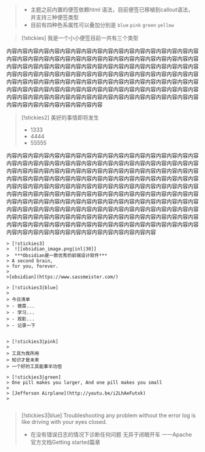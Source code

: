 ---
---
> - 主题之前内置的便签依赖html 语法，目前便签已移植到callout语法，并支持三种便签类型
> - 目前有四种色系属性可以叠加分别是 `blue`   `pink`  `green`  `yellow`

> [!stickies] 
> 我是一个小小便签目前一共有三个类型

内容内容内容内容内容内容内容内容内容内容内容内容内容内容内容内容内容内容内容内容内容内容内容内容内容内容内容内容内容内容内容内容内容内容内容内容内容内容内容内容内容内容内容内容内容内容内容内容内容内容内容内容内容内容内容内容内容内容内容内容内容内容内容内容内容内容内容内容内容内容内容内容内容内容内容内容内容内容内容内容内容内容内容内容内容内容内容内容内容内容内容内容内容内容内容内容内容内容内容内容内容内容内容内容内容内容内容内容内容内容内容内容内容内容内容内容内容内容内容内容内容内容内容内容内容内容内容内容内容内容内容内容内容内容内容

> [!stickies2] 
> 美好的事情即将发生
> - 1333
> - 4444
> - 55555

内容内容内容内容内容内容内容内容内容内容内容内容内容内容内容内容内容内容内容内容内容内容内容内容内容内容内容内容内容内容内容内容内容内容内容内容内容内容内容内容内容内容内容内容内容内容内容内容内容内容内容内容内容内容内容内容内容内容内容内容内容内容内容内容内容内容内容内容内容内容内容内容内容内容内容内容内容内容内容内容内容内容内容内容内容内容内容内容内容内容内容内容内容内容内容内容内容内容内容内容内容内容内容内容内容内容内容内容内容内容内容内容内容内容内容内容内容内容内容内容内容内容内容内容内容内容内容内容内容内容内容内容内容内容内容内容内容内容内容内容内容内容内容内容内容内容内容内容内容内容内容内容内容内容内容内容内容内容内容内容内容内容内容内容内容内容内容内容内容内容内容内容内容内容内容内容内容内容内容内容内容内容内容内容内容内容内容内容内容内容内容内容内容内容

```ad-flex
> [!stickies3] 
>  ![[obsidian_image.png|inl|30]]
>  ***Obsidian是一款优秀的前端设计软件***
> A second brain,
> for you, forever.
> 
>[obsidian](https://www.sassmeister.com/)

> [!stickies3|blue] 
> 
> 今日清单
> - 做菜...
> - 学习...
> - 观影...
> - 记录一下


> [!stickies3|pink] 
> 
> 工具为我所用
> 知识才是未来
> 一个好的工具能事半功倍

> [!stickies3|green]
> One pill makes you larger, And one pill makes you small
> 
> [Jefferson Airplane](http://youtu.be/i2LhAeFutxk)
> 


```

> [!stickies3|blue] 
>  Troubleshooting any problem without
the error log is like driving with
your eyes closed.
>- 在没有错误日志的情况下诊断任何问题
无异于闭眼开车
>一一Apache 官方文档Getting started篇章


